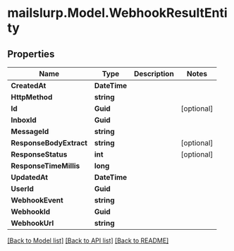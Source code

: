 # mailslurp.Model.WebhookResultEntity
## Properties

Name | Type | Description | Notes
------------ | ------------- | ------------- | -------------
**CreatedAt** | **DateTime** |  | 
**HttpMethod** | **string** |  | 
**Id** | **Guid** |  | [optional] 
**InboxId** | **Guid** |  | 
**MessageId** | **string** |  | 
**ResponseBodyExtract** | **string** |  | [optional] 
**ResponseStatus** | **int** |  | [optional] 
**ResponseTimeMillis** | **long** |  | 
**UpdatedAt** | **DateTime** |  | 
**UserId** | **Guid** |  | 
**WebhookEvent** | **string** |  | 
**WebhookId** | **Guid** |  | 
**WebhookUrl** | **string** |  | 

[[Back to Model list]](../README#documentation-for-models) [[Back to API list]](../README#documentation-for-api-endpoints) [[Back to README]](../README)

